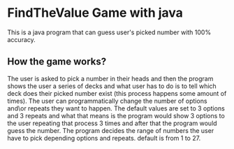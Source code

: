 # FindTheValue Game with java
 This is a java program that can guess user's picked number with 100% accuracy.
## How the game works?
 The user is asked to pick a number in their heads and then the program shows the user a series of decks and what user has to do is to tell which deck does their picked number exist (this process happens some amount of times). The user can programmatically change the number of options and\or repeats they want to happen. The default values are set to 3 options and 3 repeats and what that means is the program would show 3 options to the user repeating that process 3 times and after that the program would guess the number. The program decides the range of numbers the user have to pick depending options and repeats. default is from 1 to 27.
